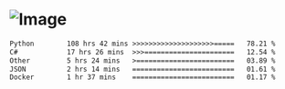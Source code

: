 # ![Image](https://github.com/user-attachments/assets/5f2d2b12-d836-424c-876f-cb0c9a5d9144)

<!--START_SECTION:waka-->

```txt
Python        108 hrs 42 mins >>>>>>>>>>>>>>>>>>>>=====   78.21 %
C#            17 hrs 26 mins  >>>======================   12.54 %
Other         5 hrs 24 mins   >========================   03.89 %
JSON          2 hrs 14 mins   =========================   01.61 %
Docker        1 hr 37 mins    =========================   01.17 %
```

<!--END_SECTION:waka-->
